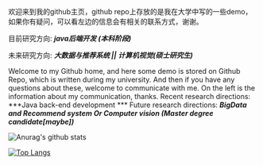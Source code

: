 欢迎来到我的github主页，github repo上存放的是我在大学中写的一些demo，如果你有疑问，可以看左边的信息会有相关的联系方式，谢谢。

目前研究方向: ***java后端开发 (本科阶段)***

未来研究方向: ***大数据与推荐系统 || 计算机视觉(硕士研究生)***

Welcome to my Github home, and here some demo is stored on Github Repo, which is written during my university. And then if you have any questions about these, welcome to communicate with me. On the left is the information about  my communication, thanks. 
Recent research directions: ***Java back-end development ***
Future research directions: ***BigData and Recommend system Or Computer vision (Master degree candidate[maybe])***


![Anurag's github stats](https://github-readme-stats.vercel.app/api?username=1291945816&show_icons=true&theme=dracula)

[![Top Langs](https://github-readme-stats.vercel.app/api/top-langs/?username=1291945816)](https://github.com/anuraghazra/github-readme-stats)
